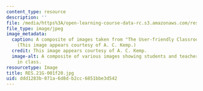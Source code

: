 ```yaml
---
content_type: resource
description: ''
file: /media/https%3A/open-learning-course-data-rc.s3.amazonaws.com/res-21g-001-the-user-friendly-classroom-fall-2020/ddd1283b071a6d8db2cc6851bbe3d542_RES.21G-001f20.jpg
file_type: image/jpeg
image_metadata:
  caption: A composite of images taken from "The User-friendly Classroom" videos.
    (This image appears courtesy of A. C. Kemp.)
  credit: This image appears courtesy of A. C. Kemp.
  image-alt: A composite of various images showing students and teacher's assistants
    in class.
resourcetype: Image
title: RES.21G-001f20.jpg
uid: ddd1283b-071a-6d8d-b2cc-6851bbe3d542
---
```


